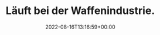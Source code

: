 ---
retweeted: false
source: <a href="https://mobile.twitter.com" rel="nofollow">Twitter Web App</a>
entities:
  user_mentions: []
  urls: []
  symbols: []
  media:
  - expanded_url: https://twitter.com/bascht/status/1559529655505506305/photo/1
    indices:
    - '31'
    - '54'
    url: https://t.co/yPWjRGed56
    media_url: http://pbs.twimg.com/media/FaSMiMCXoAAczpx.png
    id_str: '1559525889951637504'
    id: '1559525889951637504'
    media_url_https: https://pbs.twimg.com/media/FaSMiMCXoAAczpx.png
    sizes:
      medium:
        w: '397'
        h: '425'
        resize: fit
      small:
        w: '397'
        h: '425'
        resize: fit
      thumb:
        w: '150'
        h: '150'
        resize: crop
      large:
        w: '397'
        h: '425'
        resize: fit
    type: photo
    display_url: pic.twitter.com/yPWjRGed56
  hashtags: []
display_text_range:
- '0'
- '54'
favorite_count: '4'
id_str: '1559529655505506305'
truncated: false
retweet_count: '0'
id: '1559529655505506305'
possibly_sensitive: false
created_at: Tue Aug 16 13:16:59 +0000 2022
favorited: false
full_text: Läuft bei der Waffenindustrie.
lang: de
extended_entities:
  media:
  - expanded_url: https://twitter.com/bascht/status/1559529655505506305/photo/1
    indices:
    - '31'
    - '54'
    url: https://t.co/yPWjRGed56
    media_url: http://pbs.twimg.com/media/FaSMiMCXoAAczpx.png
    id_str: '1559525889951637504'
    id: '1559525889951637504'
    media_url_https: https://pbs.twimg.com/media/FaSMiMCXoAAczpx.png
    sizes:
      medium:
        w: '397'
        h: '425'
        resize: fit
      small:
        w: '397'
        h: '425'
        resize: fit
      thumb:
        w: '150'
        h: '150'
        resize: crop
      large:
        w: '397'
        h: '425'
        resize: fit
    type: photo
    display_url: pic.twitter.com/yPWjRGed56
tags:
- pesos:twitter
date: '2022-08-16T13:16:59+00:00'
src: https://twitter.com/bascht/status/1559529655505506305
original_url: https://twitter.com/bascht/status/1559529655505506305
type: twitter_tweet
media_url: https://img.bascht.com/twitter/pbs.twimg.com/media/FaSMiMCXoAAczpx.png
text: Läuft bei der Waffenindustrie.
title: Läuft bei der Waffenindustrie.

---